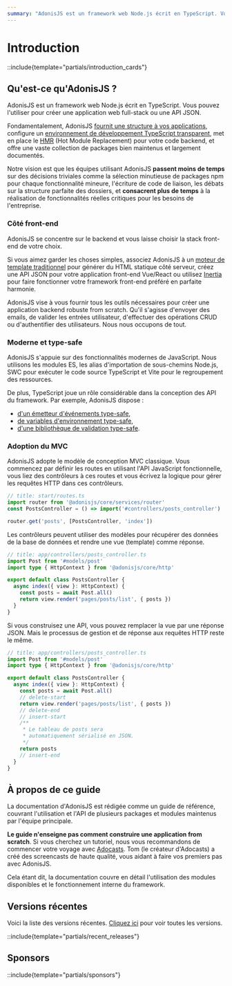 ```yaml
---
summary: "AdonisJS est un framework web Node.js écrit en TypeScript. Vous pouvez l'utiliser pour créer une application web full-stack ou une API JSON."
---
```


# Introduction

::include{template="partials/introduction_cards"}

## Qu'est-ce qu'AdonisJS ?

AdonisJS est un framework web Node.js écrit en TypeScript. Vous pouvez l'utiliser pour créer une application web full-stack ou une API JSON.

Fondamentalement, AdonisJS [fournit une structure à vos applications](../getting_started/folder_structure.md), configure un [environnement de développement TypeScript transparent](../concepts/typescript_build_process.md),  met en place le [HMR](../concepts/hmr.md) (Hot Module Replacement) pour votre code backend,  et offre une vaste collection de packages bien maintenus et largement documentés.

Notre vision est que les équipes utilisant AdonisJS **passent moins de temps** sur des décisions triviales comme la sélection minutieuse de packages npm pour chaque fonctionnalité mineure, l'écriture de code de liaison, les débats sur la structure parfaite des dossiers, et **consacrent plus de temps**  à la réalisation de fonctionnalités réelles critiques pour les besoins de l'entreprise.

### Côté front-end

AdonisJS se concentre sur le backend et vous laisse choisir la stack front-end de votre choix.

Si vous aimez garder les choses simples, associez AdonisJS à un [moteur de template traditionnel](../views-and-templates/introduction.md) pour générer du HTML statique côté serveur, créez une API JSON pour votre application front-end Vue/React ou utilisez [Inertia](../views-and-templates/inertia.md) pour faire fonctionner votre framework front-end préféré en parfaite harmonie.

AdonisJS vise à vous fournir tous les outils nécessaires pour créer une application backend robuste from scratch. Qu'il s'agisse d'envoyer des emails, de valider les entrées utilisateur, d'effectuer des opérations CRUD ou d'authentifier des utilisateurs. Nous nous occupons de tout.

### Moderne et type-safe

AdonisJS s'appuie sur des fonctionnalités modernes de JavaScript. Nous utilisons les modules ES, les alias d'importation de sous-chemins Node.js, SWC pour exécuter le code source TypeScript et Vite pour le regroupement des ressources.

De plus, TypeScript joue un rôle considérable dans la conception des API du framework. Par exemple, AdonisJS dispose :

- [d'un émetteur d'événements type-safe](../digging_deeper/emitter.md#making-events-type-safe),
- [de variables d'environnement type-safe](../getting_started/environment_variables.md),
- [d'une bibliothèque de validation type-safe](../basics/validation.md).

### Adoption du MVC

AdonisJS adopte le modèle de conception MVC classique. Vous commencez par définir les routes en utilisant l'API JavaScript fonctionnelle, vous liez des contrôleurs à ces routes et vous écrivez la logique pour gérer les requêtes HTTP dans ces contrôleurs.

```ts
// title: start/routes.ts
import router from '@adonisjs/core/services/router'
const PostsController = () => import('#controllers/posts_controller')

router.get('posts', [PostsController, 'index'])
```

Les contrôleurs peuvent utiliser des modèles pour récupérer des données de la base de données et rendre une vue (template) comme réponse.

```ts
// title: app/controllers/posts_controller.ts
import Post from '#models/post'
import type { HttpContext } from '@adonisjs/core/http'

export default class PostsController {
  async index({ view }: HttpContext) {
    const posts = await Post.all()
    return view.render('pages/posts/list', { posts })
  }
}
```

Si vous construisez une API, vous pouvez remplacer la vue par une réponse JSON. Mais le processus de gestion et de réponse aux requêtes HTTP reste le même.

```ts
// title: app/controllers/posts_controller.ts
import Post from '#models/post'
import type { HttpContext } from '@adonisjs/core/http'

export default class PostsController {
  async index({ view }: HttpContext) {
    const posts = await Post.all()
    // delete-start
    return view.render('pages/posts/list', { posts })
    // delete-end
    // insert-start
    /**
     * Le tableau de posts sera 
     * automatiquement sérialisé en JSON.
     */
    return posts
    // insert-end
  }
}
```

## À propos de ce guide

La documentation d'AdonisJS est rédigée comme un guide de référence, couvrant l'utilisation et l'API de plusieurs packages et modules maintenus par l'équipe principale.

**Le guide n'enseigne pas comment construire une application from scratch**. Si vous cherchez un tutoriel, nous vous recommandons de commencer votre voyage avec [Adocasts](https://adocasts.com/). Tom (le créateur d'Adocasts) a créé des screencasts de haute qualité, vous aidant à faire vos premiers pas avec AdonisJS.

Cela étant dit, la documentation couvre en détail l'utilisation des modules disponibles et le fonctionnement interne du framework.

## Versions récentes
Voici la liste des versions récentes. [Cliquez ici](./releases.md) pour voir toutes les versions.

::include{template="partials/recent_releases"}

## Sponsors

::include{template="partials/sponsors"}
